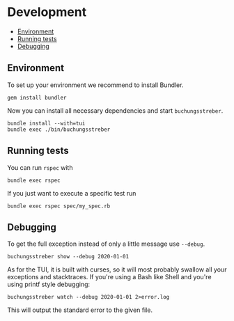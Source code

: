 # Development

* [Environment](#environment)
* [Running tests](#running-tests)
* [Debugging](#debugging)

## Environment

To set up your environment we recommend to install Bundler.
````
gem install bundler
````
Now you can install all necessary dependencies and start `buchungsstreber`.

````
bundle install --with=tui
bundle exec ./bin/buchungsstreber
````

## Running tests

You can run `rspec` with
````
bundle exec rspec
````
If you just want to execute a specific test run
````
bundle exec rspec spec/my_spec.rb
````

## Debugging

To get the full exception instead of only a little message use `--debug`.

```
buchungsstreber show --debug 2020-01-01
```

As for the TUI, it is built with curses, so it will most probably swallow
all your exceptions and stacktraces.
If you're using a Bash like Shell and you're using printf style debugging:

```
buchungsstreber watch --debug 2020-01-01 2>error.log
```

This will output the standard error to the given file.
